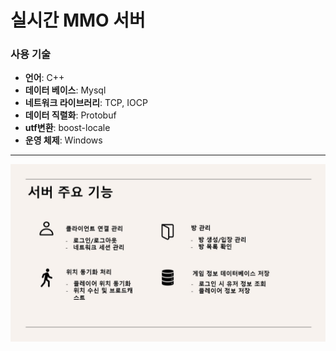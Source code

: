 # 실시간 MMO 서버

### 사용 기술
- **언어**: C++
- **데이터 베이스**: Mysql
- **네트워크 라이브러리**: TCP, IOCP
- **데이터 직렬화**: Protobuf
- **utf변환**: boost-locale
- **운영 체제**: Windows

---

![서버 주요 기능](./images/Slide4.jpg)

